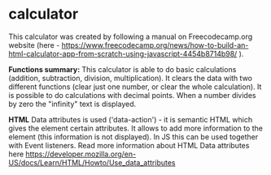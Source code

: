 # calculator

This calculator was created by following a manual on Freecodecamp.org website (here - https://www.freecodecamp.org/news/how-to-build-an-html-calculator-app-from-scratch-using-javascript-4454b8714b98/ ).

<strong>Functions summary:</strong>
This calculator is able to do basic calculations (addition, subtraction, division, multiplication).
It clears the data with two different functions (clear just one number, or clear the whole calculation).
It is possible to do calculations with decimal points.
When a number divides by zero the "infinity" text is displayed.

<strong>HTML</strong>
Data attributes is used ('data-action') - it is semantic HTML which gives the element certain attributes. It allows to add more information to the element (this information is not displayed). In JS this can be used together with Event listeners. Read more information about HTML Data attributes here https://developer.mozilla.org/en-US/docs/Learn/HTML/Howto/Use_data_attributes
